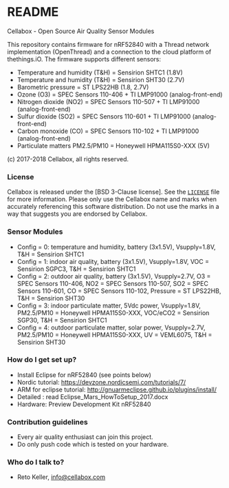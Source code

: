 # README #

Cellabox - Open Source Air Quality Sensor Modules

This repository contains firmware for nRF52840 with a Thread network implementation (OpenThread) and a connection to the cloud platform of thethings.iO.
The firmware supports different sensors:

* Temperature and humidity (T&H) = Sensirion SHTC1 (1.8V)
* Temperature and humidity (T&H) = Sensirion SHT30 (2.7V)
* Barometric pressure = ST LPS22HB (1.8, 2.7V)
* Ozone (O3) = SPEC Sensors 110-406 + TI LMP91000 (analog-front-end)
* Nitrogen dioxide (NO2) = SPEC Sensors 110-507 + TI LMP91000 (analog-front-end)
* Sulfur dioxide (SO2) = SPEC Sensors 110-601 + TI LMP91000 (analog-front-end)
* Carbon monoxide (CO) = SPEC Sensors 110-102 + TI LMP91000 (analog-front-end)
* Particulate matters PM2.5/PM10 = Honeywell HPMA115S0-XXX (5V)

(c) 2017-2018 Cellabox, all rights reserved.

### License ###

Cellabox is released under the [BSD 3-Clause license]. See the [`LICENSE`](https://github.com/cellabox/cellabox/LICENSE) file for more information.
Please only use the Cellabox name and marks when accurately referencing this software distribution. Do not use the marks in a way that suggests you are endorsed by Cellabox.

### Sensor Modules ###

* Config = 0: temperature and humidity, battery (3x1.5V), Vsupply=1.8V, T&H = Sensirion SHTC1
* Config = 1: indoor air quality, battery (3x1.5V), Vsupply=1.8V, VOC = Sensirion SGPC3, T&H = Sensirion SHTC1
* Config = 2: outdoor air quality, battery (3x1.5V), Vsupply=2.7V, O3 = SPEC Sensors 110-406, NO2 = SPEC Sensors 110-507, SO2 = SPEC Sensors 110-601, CO = SPEC Sensors 110-102, Pressure = ST LPS22HB, T&H = Sensirion SHT30
* Config = 3: indoor particulate matter, 5Vdc power, Vsupply=1.8V, PM2.5/PM10 = Honeywell HPMA115S0-XXX, VOC/eCO2 = Sensirion SGP30, T&H = Sensirion SHTC1
* Config = 4: outdoor particulate matter, solar power, Vsupply=2.7V, PM2.5/PM10 = Honeywell HPMA115S0-XXX, UV = VEML6075, T&H = Sensirion SHT30

### How do I get set up? ###

* Install Eclipse for nRF52840 (see points below)
* Nordic tutorial: https://devzone.nordicsemi.com/tutorials/7/
* ARM for eclipse tutorial: http://gnuarmeclipse.github.io/plugins/install/
* Detailed : read Eclipse_Mars_HowToSetup_2017.docx
* Hardware: Preview Development Kit nRF52840

### Contribution guidelines ###

* Every air quality enthusiast can join this project.
* Do only push code which is tested on your hardware.

### Who do I talk to? ###

* Reto Keller, info@cellabox.com